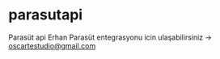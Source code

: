 # parasutapi
Parasüt api Erhan
Parasüt entegrasyonu icin ulaşabilirsiniz -> oscartestudio@gmail.com
